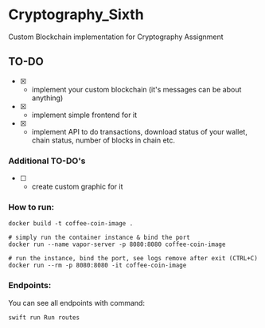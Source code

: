 # Cryptography_Sixth
Custom Blockchain implementation for Cryptography Assignment

## TO-DO

- [x] - implement your custom blockchain (it's messages can be about anything)
- [x] - implement simple frontend for it
- [x] - implement API to do transactions, download status of your wallet, chain status, number of blocks in chain etc.

### Additional TO-DO's

- [ ] - create custom graphic for it

### How to run: 

```
docker build -t coffee-coin-image .

# simply run the container instance & bind the port
docker run --name vapor-server -p 8080:8080 coffee-coin-image

# run the instance, bind the port, see logs remove after exit (CTRL+C)
docker run --rm -p 8080:8080 -it coffee-coin-image

```

### Endpoints: 

You can see all endpoints with command: 
```
swift run Run routes
```
